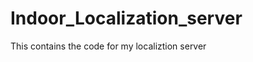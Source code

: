Indoor_Localization_server
==========================

This contains the code for my localiztion server
